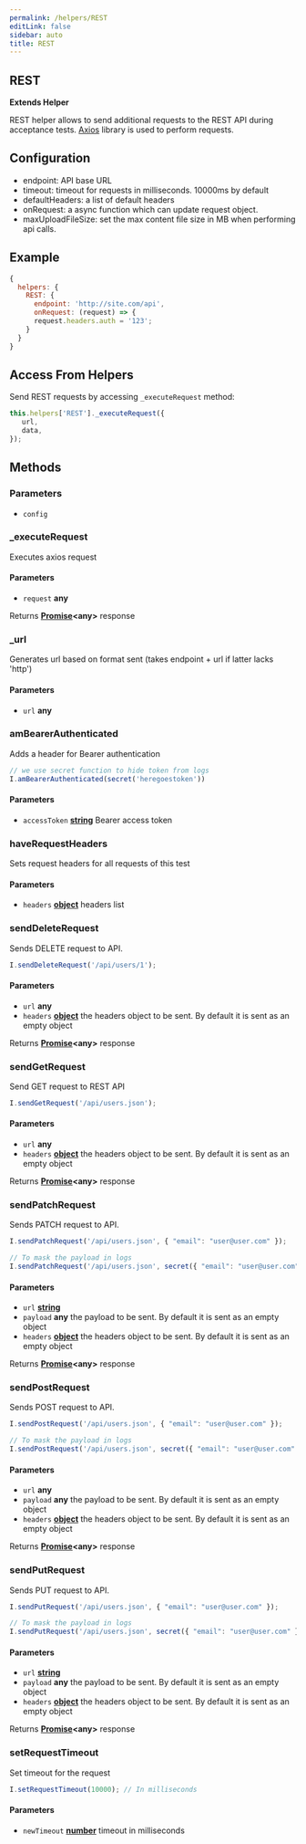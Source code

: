 ```yaml
---
permalink: /helpers/REST
editLink: false
sidebar: auto
title: REST
---
```


<!-- Generated by documentation.js. Update this documentation by updating the source code. -->

## REST

**Extends Helper**

REST helper allows to send additional requests to the REST API during acceptance tests.
[Axios][1] library is used to perform requests.

## Configuration

-   endpoint: API base URL
-   timeout: timeout for requests in milliseconds. 10000ms by default
-   defaultHeaders: a list of default headers
-   onRequest: a async function which can update request object.
-   maxUploadFileSize: set the max content file size in MB when performing api calls.

## Example

```js
{
  helpers: {
    REST: {
      endpoint: 'http://site.com/api',
      onRequest: (request) => {
      request.headers.auth = '123';
    }
  }
}
```

## Access From Helpers

Send REST requests by accessing `_executeRequest` method:

```js
this.helpers['REST']._executeRequest({
   url,
   data,
});
```

## Methods

### Parameters

-   `config`  

### _executeRequest

Executes axios request

#### Parameters

-   `request` **any** 

Returns **[Promise][2]&lt;any>** response

### _url

Generates url based on format sent (takes endpoint + url if latter lacks 'http')

#### Parameters

-   `url` **any** 

### amBearerAuthenticated

Adds a header for Bearer authentication

```js
// we use secret function to hide token from logs
I.amBearerAuthenticated(secret('heregoestoken'))
```

#### Parameters

-   `accessToken` **[string][3]** Bearer access token

### haveRequestHeaders

Sets request headers for all requests of this test

#### Parameters

-   `headers` **[object][4]** headers list

### sendDeleteRequest

Sends DELETE request to API.

```js
I.sendDeleteRequest('/api/users/1');
```

#### Parameters

-   `url` **any** 
-   `headers` **[object][4]** the headers object to be sent. By default it is sent as an empty object 

Returns **[Promise][2]&lt;any>** response

### sendGetRequest

Send GET request to REST API

```js
I.sendGetRequest('/api/users.json');
```

#### Parameters

-   `url` **any** 
-   `headers` **[object][4]** the headers object to be sent. By default it is sent as an empty object 

Returns **[Promise][2]&lt;any>** response

### sendPatchRequest

Sends PATCH request to API.

```js
I.sendPatchRequest('/api/users.json', { "email": "user@user.com" });

// To mask the payload in logs
I.sendPatchRequest('/api/users.json', secret({ "email": "user@user.com" }));
```

#### Parameters

-   `url` **[string][3]** 
-   `payload` **any** the payload to be sent. By default it is sent as an empty object 
-   `headers` **[object][4]** the headers object to be sent. By default it is sent as an empty object 

Returns **[Promise][2]&lt;any>** response

### sendPostRequest

Sends POST request to API.

```js
I.sendPostRequest('/api/users.json', { "email": "user@user.com" });

// To mask the payload in logs
I.sendPostRequest('/api/users.json', secret({ "email": "user@user.com" }));
```

#### Parameters

-   `url` **any** 
-   `payload` **any** the payload to be sent. By default it is sent as an empty object 
-   `headers` **[object][4]** the headers object to be sent. By default it is sent as an empty object 

Returns **[Promise][2]&lt;any>** response

### sendPutRequest

Sends PUT request to API.

```js
I.sendPutRequest('/api/users.json', { "email": "user@user.com" });

// To mask the payload in logs
I.sendPutRequest('/api/users.json', secret({ "email": "user@user.com" }));
```

#### Parameters

-   `url` **[string][3]** 
-   `payload` **any** the payload to be sent. By default it is sent as an empty object 
-   `headers` **[object][4]** the headers object to be sent. By default it is sent as an empty object 

Returns **[Promise][2]&lt;any>** response

### setRequestTimeout

Set timeout for the request

```js
I.setRequestTimeout(10000); // In milliseconds
```

#### Parameters

-   `newTimeout` **[number][5]** timeout in milliseconds

[1]: https://github.com/axios/axios

[2]: https://developer.mozilla.org/docs/Web/JavaScript/Reference/Global_Objects/Promise

[3]: https://developer.mozilla.org/docs/Web/JavaScript/Reference/Global_Objects/String

[4]: https://developer.mozilla.org/docs/Web/JavaScript/Reference/Global_Objects/Object

[5]: https://developer.mozilla.org/docs/Web/JavaScript/Reference/Global_Objects/Number
